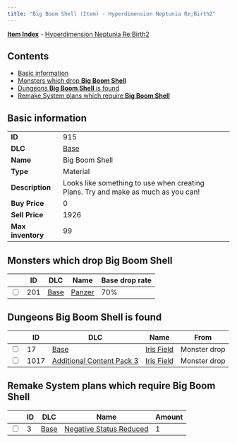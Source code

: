 ```yaml
---
title: "Big Boom Shell (Item) - Hyperdimension Neptunia Re;Birth2"
---
```


[**Item Index**](/neptunia/rb2/item/index.html) - [Hyperdimension Neptunia Re;Birth2](/neptunia/rb2)

## Contents

- [Basic information](#basic-information)
- [Monsters which drop **Big Boom Shell**](#monsters-which-drop-big-boom-shell)
- [Dungeons **Big Boom Shell** is found](#dungeons-big-boom-shell-is-found)
- [Remake System plans which require **Big Boom Shell**](#remake-system-plans-which-require-big-boom-shell)

## Basic information

|   |   |
| -- | -- |
| **ID** | 915 |
| **DLC** | [Base](/neptunia/rb2/dlc/0-base.html) |
| **Name** | Big Boom Shell |
| **Type** | Material |
| **Description** | Looks like something to use when creating Plans. Try and make as much as you can! |
| **Buy Price** | 0 |
| **Sell Price** | 1926 |
| **Max inventory** | 99 |

## Monsters which drop **Big Boom Shell**

|    | ID | DLC | Name | Base drop rate |
| -- | -- | --- | ---- | -------------- |
| <input type="checkbox" id="rb2-monster-0-201" class="trackbox" /> | 201 | [Base](/neptunia/rb2/dlc/0-base.html) | [Panzer](/neptunia/rb2/monster/0-201-panzer.html) | 70% |

## Dungeons **Big Boom Shell** is found

|    | ID | DLC | Name | From |
| -- | -- | --- | ---- | ---- |
| <input type="checkbox" id="rb2-dungeon-0-17" class="trackbox" /> | 17 | [Base](/neptunia/rb2/dlc/0-base.html) | [Iris Field](/neptunia/rb2/dungeon/0-17-iris-field.html) | Monster drop |
| <input type="checkbox" id="rb2-dungeon-5-1017" class="trackbox" /> | 1017 | [Additional Content Pack 3](/neptunia/rb2/dlc/5-pack3.html) | [Iris Field](/neptunia/rb2/dungeon/5-1017-iris-field.html) | Monster drop |

## Remake System plans which require **Big Boom Shell**

|    | ID | DLC | Name | Amount |
| -- | -- | --- | ---- | ------ |
| <input type="checkbox" id="rb2-remake-0-3" class="trackbox" /> | 3 | [Base](/neptunia/rb2/dlc/0-base.html) | [Negative Status Reduced](/neptunia/rb2/remake/0-3-negative-status-reduced.html) | 1 |